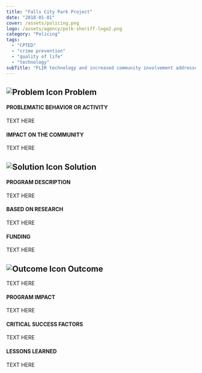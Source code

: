 ```yaml
---
title: "Falls City Park Project"
date: "2018-01-01"
cover: /assets/policing.png
logo: /assets/agency/polk-sheriff-logo2.png
category: "Policing"
tags:
  - "CPTED"
  - "crime prevention"
  - "quality of life"
  - "technology"
subTitle: "FLIR technology and increased community involvement addressed a number of livability issues associated with a city park."
---
```


## ![Problem Icon](https://github.com/google/material-design-icons/raw/master/alert/1x_web/ic_error_outline_black_48dp.png "Problem") Problem

#### PROBLEMATIC BEHAVIOR OR ACTIVITY

TEXT HERE

#### IMPACT ON THE COMMUNITY

TEXT HERE

## ![Solution Icon](https://github.com/google/material-design-icons/raw/master/action/1x_web/ic_lightbulb_outline_black_48dp.png "Solution") Solution

#### PROGRAM DESCRIPTION

TEXT HERE

#### BASED ON RESEARCH

TEXT HERE

#### FUNDING

TEXT HERE

## ![Outcome Icon](https://github.com/google/material-design-icons/raw/master/action/1x_web/ic_view_list_black_48dp.png "Outcome") Outcome

TEXT HERE

#### PROGRAM IMPACT

TEXT HERE

#### CRITICAL SUCCESS FACTORS

TEXT HERE

#### LESSONS LEARNED

TEXT HERE
